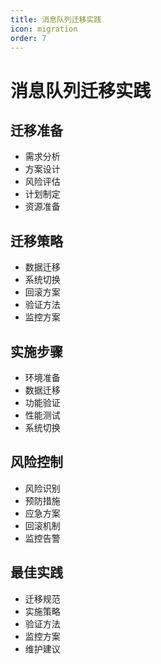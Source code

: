 ```yaml
---
title: 消息队列迁移实践
icon: migration
order: 7
---
```


# 消息队列迁移实践

## 迁移准备
- 需求分析
- 方案设计
- 风险评估
- 计划制定
- 资源准备

## 迁移策略
- 数据迁移
- 系统切换
- 回滚方案
- 验证方法
- 监控方案

## 实施步骤
- 环境准备
- 数据迁移
- 功能验证
- 性能测试
- 系统切换

## 风险控制
- 风险识别
- 预防措施
- 应急方案
- 回滚机制
- 监控告警

## 最佳实践
- 迁移规范
- 实施策略
- 验证方法
- 监控方案
- 维护建议
